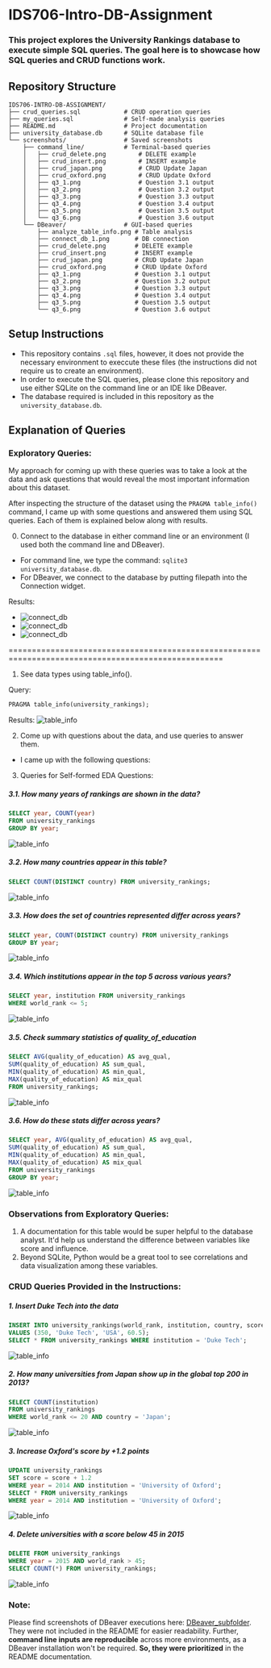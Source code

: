 # IDS706-Intro-DB-Assignment

### This project explores the University Rankings database to execute simple SQL queries. The goal here is to showcase how SQL queries and CRUD functions work.

## Repository Structure
```
IDS706-INTRO-DB-ASSIGNMENT/
├── crud_queries.sql            # CRUD operation queries
├── my_queries.sql              # Self-made analysis queries
├── README.md                   # Project documentation
├── university_database.db      # SQLite database file
└── screenshots/                # Saved screenshots
    ├── command_line/           # Terminal-based queries
    │   ├── crud_delete.png         # DELETE example
    │   ├── crud_insert.png         # INSERT example
    │   ├── crud_japan.png          # CRUD Update Japan
    │   ├── crud_oxford.png         # CRUD Update Oxford
    │   ├── q3_1.png                # Question 3.1 output
    │   ├── q3_2.png                # Question 3.2 output
    │   ├── q3_3.png                # Question 3.3 output
    │   ├── q3_4.png                # Question 3.4 output
    │   ├── q3_5.png                # Question 3.5 output
    │   └── q3_6.png                # Question 3.6 output
    └── DBeaver/                # GUI-based queries
        ├── analyze_table_info.png # Table analysis
        ├── connect_db_1.png       # DB connection
        ├── crud_delete.png        # DELETE example
        ├── crud_insert.png        # INSERT example
        ├── crud_japan.png         # CRUD Update Japan
        ├── crud_oxford.png        # CRUD Update Oxford
        ├── q3_1.png               # Question 3.1 output
        ├── q3_2.png               # Question 3.2 output
        ├── q3_3.png               # Question 3.3 output
        ├── q3_4.png               # Question 3.4 output
        ├── q3_5.png               # Question 3.5 output
        └── q3_6.png               # Question 3.6 output
```


## Setup Instructions
- This repository contains `.sql` files, however, it does not provide the necessary environment to execcute these files (the instructions did not require us to create an environment).
- In order to execute the SQL queries, please clone this repository and use either SQLite on the command line or an IDE like DBeaver.
- The database required is included in this repository as the `university_database.db`.

## Explanation of Queries

### Exploratory Queries:

My approach for coming up with these queries was to take a look at the data and ask questions that would reveal the most important information about this dataset.

After inspecting the structure of the dataset using the `PRAGMA table_info()` command, I came up with some questions and answered them using SQL queries. Each of them is explained below along with results.

0. Connect to the database in either command line or an environment (I used both the command line and DBeaver).
- For command line, we type the command: `sqlite3 university_database.db`.
- For DBeaver, we connect to the database by putting filepath into the Connection widget.

Results:
- ![connect_db](screenshots/command_line/connect_db_1.png)
- ![connect_db](screenshots/command_line/connect_db_2.png)
- ![connect_db](screenshots/DBeaver/connect_db_1.png)

====================================================================================================
1. See data types using table_info().

Query:
```sql
PRAGMA table_info(university_rankings);
```
Results:
![table_info](screenshots/command_line/analyze_table_info.png)

2. Come up with questions about the data, and use queries to answer them.
- I came up with the following questions:

3. Queries for Self-formed EDA Questions:

##### 3.1. How many years of rankings are shown in the data?

```sql
SELECT year, COUNT(year)
FROM university_rankings
GROUP BY year;
```
![table_info](screenshots/command_line/q3_1.png)



##### 3.2. How many countries appear in this table? 
```sql
SELECT COUNT(DISTINCT country) FROM university_rankings;
```
![table_info](screenshots/command_line/q3_2.png)


##### 3.3. How does the set of countries represented differ across years?
```sql
SELECT year, COUNT(DISTINCT country) FROM university_rankings
GROUP BY year;
```
![table_info](screenshots/command_line/q3_3.png)

##### 3.4. Which institutions appear in the top 5 across various years?
```sql
SELECT year, institution FROM university_rankings
WHERE world_rank <= 5;
```
![table_info](screenshots/command_line/q3_4.png)

##### 3.5. Check summary statistics of quality_of_education
```sql
SELECT AVG(quality_of_education) AS avg_qual,
SUM(quality_of_education) AS sum_qual,
MIN(quality_of_education) AS min_qual,
MAX(quality_of_education) AS mix_qual
FROM university_rankings;
```
![table_info](screenshots/command_line/q3_5.png)

##### 3.6. How do these stats differ across years?
```sql
SELECT year, AVG(quality_of_education) AS avg_qual, 
SUM(quality_of_education) AS sum_qual,
MIN(quality_of_education) AS min_qual,
MAX(quality_of_education) AS mix_qual
FROM university_rankings 
GROUP BY year;
```
![table_info](screenshots/command_line/q3_6.png)

### Observations from Exploratory Queries:
1. A documentation for this table would be super helpful to the database analyst. It'd help us understand the difference between variables like score and influence. 
2. Beyond SQLite, Python would be a great tool to see correlations and data visualization among these variables.


### CRUD Queries Provided in the Instructions:
##### 1. Insert Duke Tech into the data
```sql
INSERT INTO university_rankings(world_rank, institution, country, score)
VALUES (350, 'Duke Tech', 'USA', 60.5);
SELECT * FROM university_rankings WHERE institution = 'Duke Tech';
```
![table_info](screenshots/command_line/crud_insert.png)

##### 2. How many universities from Japan show up in the global top 200 in 2013?
```sql
SELECT COUNT(institution)
FROM university_rankings 
WHERE world_rank <= 20 AND country = 'Japan';
```
![table_info](screenshots/command_line/crud_japan.png)

##### 3. Increase Oxford's score by +1.2 points
```sql
UPDATE university_rankings
SET score = score + 1.2
WHERE year = 2014 AND institution = 'University of Oxford';
SELECT * FROM university_rankings
WHERE year = 2014 AND institution = 'University of Oxford';
```
![table_info](screenshots/command_line/crud_oxford.png)

##### 4. Delete universities with a score below 45 in 2015
```sql
DELETE FROM university_rankings
WHERE year = 2015 AND world_rank > 45;
SELECT COUNT(*) FROM university_rankings;
```
![table_info](screenshots/command_line/crud_delete.png)

### Note:
Please find screenshots of DBeaver executions here: [DBeaver_subfolder](/screenshots/DBeaver/). They were not included in the README for easier readability. Further, **command line inputs are reproducible** across more environments, as a DBeaver installation won't be required. **So, they were prioritized** in the README documentation.
